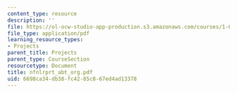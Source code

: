 ```yaml
---
content_type: resource
description: ''
file: https://ol-ocw-studio-app-production.s3.amazonaws.com/courses/1-054-mechanics-and-design-of-concrete-structures-spring-2004/6698ca34db38fc4285c867ed4ad13378_nfnlrprt_abt_org.pdf
file_type: application/pdf
learning_resource_types:
- Projects
parent_title: Projects
parent_type: CourseSection
resourcetype: Document
title: nfnlrprt_abt_org.pdf
uid: 6698ca34-db38-fc42-85c8-67ed4ad13378
---
```

